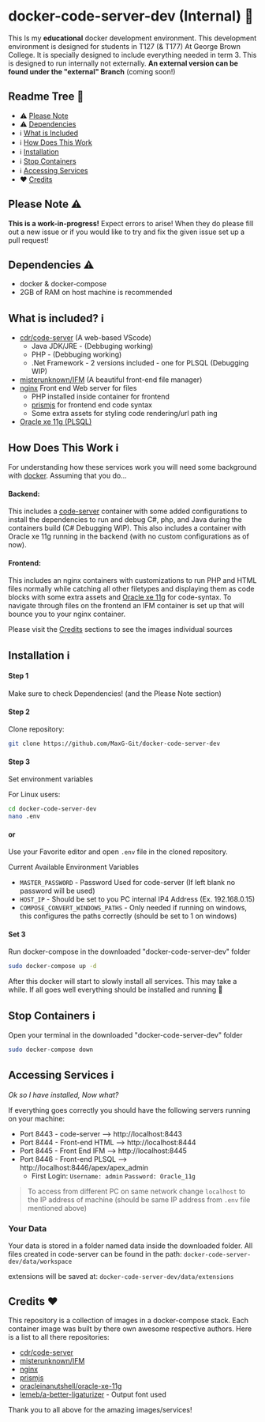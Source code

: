 # docker-code-server-dev (Internal) 🐬
This Is my **educational** docker development environment. This development environment is designed for students in T127 (& T177) At George Brown College. It is specially designed to include everything needed in term 3. This is designed to run internally not externally. **An external version can be found under the "external" Branch** (coming soon!)



## Readme Tree 🌳
* ⚠ [Please Note](https://github.com/MaxG-Git/docker-code-server-dev#please-note-)
* ⚠ [Dependencies](https://github.com/MaxG-Git/docker-code-server-dev#dependencies-)
* ℹ [What is Included](https://github.com/MaxG-Git/docker-code-server-dev#what-is-included-%E2%84%B9)
* ℹ [How Does This Work](https://github.com/MaxG-Git/docker-code-server-dev#how-does-this-work-%E2%84%B9)
* ℹ [Installation](https://github.com/MaxG-Git/docker-code-server-dev#installation-%E2%84%B9)
* ℹ [Stop Containers](https://github.com/MaxG-Git/docker-code-server-dev#stop-containers-%E2%84%B9)
* ℹ [Accessing Services](https://github.com/MaxG-Git/docker-code-server-dev#accessing-services-%E2%84%B9)
* ♥ [Credits](https://github.com/MaxG-Git/docker-code-server-dev#credits-)


## Please Note ⚠
**This is a work-in-progress!** Expect errors to arise! When they do please fill out a new issue or if you would like to try and fix the given issue set up a pull request!

## Dependencies ⚠
- docker & docker-compose
- 2GB of RAM on host machine is recommended


## What is included? ℹ
- [cdr/code-server](https://github.com/cdr/code-server) (A web-based VScode)
    - Java JDK/JRE - (Debbuging working) 
    - PHP - (Debbuging working)
    - .Net Framework - 2 versions included - one for PLSQL (Debugging WIP)
- [misterunknown/IFM](https://github.com/misterunknown/ifm) (A beautiful front-end file manager)
- [nginx](https://hub.docker.com/_/nginx) Front end Web server for files
    - PHP installed inside container for frontend
    - [prismjs](https://prismjs.com/) for frontend end code syntax
    - Some extra assets for styling code rendering/url path ing
- [Oracle xe 11g (PLSQL)](https://hub.docker.com/r/oracleinanutshell/oracle-xe-11g)

## How Does This Work ℹ
For understanding how these services work you will need some background with [docker](https://www.docker.com/why-docker). Assuming that you do...
#### Backend:
This includes a [code-server](https://github.com/cdr/code-server) container with some added configurations to install the dependencies to run and debug C#, php, and Java during the containers build (C# Debugging WIP). This also includes a container with Oracle xe 11g running in the backend (with no custom configurations as of now).
#### Frontend:
This includes an nginx containers with customizations to run PHP and HTML files normally while catching all other filetypes and displaying them as code blocks with some extra assets and [Oracle xe 11g](https://hub.docker.com/r/oracleinanutshell/oracle-xe-11g) for code-syntax. To navigate through files on the frontend an IFM container is set up that will bounce you to your nginx container.

Please visit the [Credits](https://github.com/MaxG-Git/docker-code-server-dev#credits) sections to see the images individual sources 

## Installation ℹ
#### Step 1
Make sure to check Dependencies! (and the Please Note section)
#### Step 2
Clone repository:
```bash
git clone https://github.com/MaxG-Git/docker-code-server-dev
```
#### Step 3
Set environment variables

For Linux users:
```bash
cd docker-code-server-dev
nano .env
```
#### or

Use your Favorite editor and open `.env` file in the cloned repository. 

Current Available Environment Variables
- `MASTER_PASSWORD` - Password Used for code-server (If left blank no password will be used)
- `HOST_IP` - Should be set to you PC internal IP4 Address (Ex. 192.168.0.15)
- `COMPOSE_CONVERT_WINDOWS_PATHS` - Only needed if running on windows, this configures the paths correctly (should be set to 1 on windows)

#### Set 3
Run docker-compose in the downloaded "docker-code-server-dev" folder
```bash
sudo docker-compose up -d
```
After this docker will start to slowly install all services. This may take a while. If all goes well everything should be installed and running 🥳


## Stop Containers ℹ
Open your terminal in the downloaded "docker-code-server-dev" folder
```bash
sudo docker-compose down
```

## Accessing Services ℹ
*Ok so I have installed, Now what?*

If everything goes correctly you should have the following servers running on your machine:
- Port 8443 - code-server --> http://localhost:8443
- Port 8444 - Front-end HTML --> http://localhost:8444
- Port 8445 - Front End IFM --> http://localhost:8445
- Port 8446 - Front-end PLSQL --> http://localhost:8446/apex/apex_admin
    - First Login: `Username: admin` `Password: Oracle_11g`
> To access from different PC on same network change `localhost` to the IP address of machine (should be same IP address from `.env` file mentioned above)

### Your Data 
 Your data is stored in a folder named data inside the downloaded folder. All files created in code-server can be found in the path: `docker-code-server-dev/data/workspace` 

 extensions will be saved at: `docker-code-server-dev/data/extensions`

## Credits ♥
This repository is a collection of images in a docker-compose stack. Each container image was built by there own awesome respective authors. Here is a list to all there repositories:
- [cdr/code-server](https://github.com/cdr/code-server)
- [misterunknown/IFM](https://github.com/misterunknown/ifm)
- [nginx](https://hub.docker.com/_/nginx)
- [prismjs](https://prismjs.com/)
- [oracleinanutshell/oracle-xe-11g](https://hub.docker.com/r/oracleinanutshell/oracle-xe-11g)
 - [lemeb/a-better-ligaturizer](https://github.com/lemeb/a-better-ligaturizer) - Output font used

Thank you to all above for the amazing images/services!
